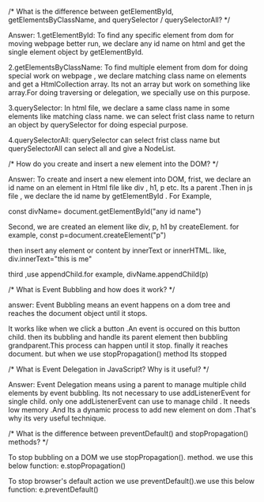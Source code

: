 
/* What is the difference between getElementById, getElementsByClassName, and querySelector / querySelectorAll? */

Answer: 
1.getElementById: To find any specific element from dom for moving webpage better run, we declare any id name on html and get the single element object by getElementById.

2.getElementsByClassName: To find multiple element from dom for doing special work on webpage , we declare matching class name on elements  and get a HtmlCollection array. Its not an array but work on something like array.For doing traversing or delegation, we specially use on this purpose.

3.querySelector: In html file, we declare a same class name in some elements like matching class name. we can select frist class name to return an object by querySelector for doing especial purpose.

4.querySelectorAll: querySelector can select frist class name but querySelectorAll can select all and give a NodeList.



/* How do you create and insert a new element into the DOM? 
*/

Answer: To create and insert a new element into DOM,
frist, we declare an id name on an element in Html file like div , h1, p etc. Its a parent .Then in js file , we declare the id name by getElementById . For Example,

const divName= document.getElementById("any id name")


Second, we are created an element like div, p, h1 by createElement. for example,
const p=document.createElement("p")

then insert any element or content by innerText or innerHTML. like,
div.innerText="this is me" 

third ,use appendChild.for example, 
divName.appendChild(p)



/* What is Event Bubbling and how does it work? */

answer: Event Bubbling means an event happens on a dom tree and reaches the document object until it stops.

It works like when we click  a button  .An event is occured on this button child. then its bubbling and handle its parent element then bubbling grandparent.This process  can happen until it stop. finally it reaches document. but when we use  stopPropagation() method
Its stopped

/* What is Event Delegation in JavaScript? Why is it useful? */

Answer: Event Delegation means using a parent to manage multiple child elements by event bubbling.  Its not necessary to use addListenerEvent for single child.  only one addListenerEvent can use to manage child .
It needs low memory .And Its a dynamic process to add new element on dom .That's why its very useful technique.

/* What is the difference between preventDefault() and stopPropagation() methods? */

 To stop bubbling on a DOM we use  stopPropagation(). method. we use this below function: 
 e.stopPropagation() 

 To stop browser's default action we use preventDefault().we use this below function:
 e.preventDefault()



